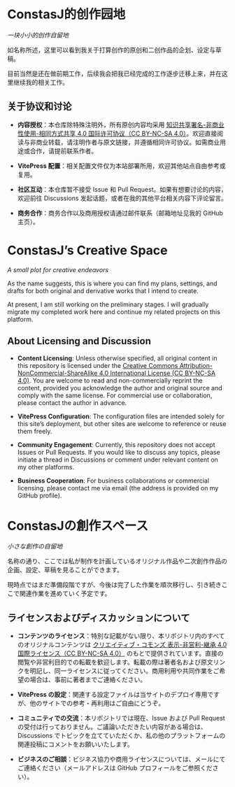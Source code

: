 # ConstasJ的创作园地

*一块小小的创作自留地*

如名称所述，这里可以看到我关于打算创作的原创和二创作品的企划、设定与草稿。

目前当然是还在做前期工作，后续我会把我已经完成的工作逐步迁移上来，并在这里继续我的相关工作。

## 关于协议和讨论

- **内容授权**：本仓库除特殊注明外，所有原创内容均采用 [知识共享署名-非商业性使用-相同方式共享 4.0 国际许可协议（CC BY-NC-SA 4.0）](https://creativecommons.org/licenses/by-nc-sa/4.0/deed.zh-hans)。欢迎直接阅读与非商业转载，请注明作者与原文链接，并遵循相同许可协议。如需商业用途或合作，请提前联系作者。

- **VitePress 配置**：相关配置文件仅为本站部署所用，欢迎其他站点自由参考或复用。

- **社区互动**：本仓库暂不接受 Issue 和 Pull Request。如果有想要讨论的内容，欢迎前往 Discussions 发起话题，或者在我的其他平台相关内容下评论留言。

- **商务合作**：商务合作以及商用授权请通过邮件联系（邮箱地址见我的 GitHub 主页）。

# ConstasJ’s Creative Space

*A small plot for creative endeavors*

As the name suggests, this is where you can find my plans, settings, and drafts for both original and derivative works that I intend to create.

At present, I am still working on the preliminary stages. I will gradually migrate my completed work here and continue my related projects on this platform.

## About Licensing and Discussion

- **Content Licensing**: Unless otherwise specified, all original content in this repository is licensed under the [Creative Commons Attribution-NonCommercial-ShareAlike 4.0 International License (CC BY-NC-SA 4.0)](https://creativecommons.org/licenses/by-nc-sa/4.0/deed.en). You are welcome to read and non-commercially reprint the content, provided you acknowledge the author and original source and comply with the same license. For commercial use or collaboration, please contact the author in advance.

- **VitePress Configuration**: The configuration files are intended solely for this site’s deployment, but other sites are welcome to reference or reuse them freely.

- **Community Engagement**: Currently, this repository does not accept Issues or Pull Requests. If you would like to discuss any topics, please initiate a thread in Discussions or comment under relevant content on my other platforms.

- **Business Cooperation**: For business collaborations or commercial licensing, please contact me via email (the address is provided on my GitHub profile).

# ConstasJの創作スペース

*小さな創作の自留地*

名称の通り、ここでは私が制作を計画しているオリジナル作品や二次創作作品の企画、設定、草稿を見ることができます。

現時点ではまだ準備段階ですが、今後は完了した作業を順次移行し、引き続きここで関連作業を進めていく予定です。

## ライセンスおよびディスカッションについて

- **コンテンツのライセンス**：特別な記載がない限り、本リポジトリ内のすべてのオリジナルコンテンツは [クリエイティブ・コモンズ 表示-非営利-継承 4.0 国際ライセンス（CC BY-NC-SA 4.0）](https://creativecommons.org/licenses/by-nc-sa/4.0/deed.ja) のもとで提供されています。直接の閲覧や非営利目的での転載を歓迎します。転載の際は著者名および原文リンクを明記し、同一ライセンスに従ってください。商用利用や共同作業をご希望の場合は、事前に著者までご連絡ください。

- **VitePress の設定**：関連する設定ファイルは当サイトのデプロイ専用ですが、他のサイトでの参考・再利用はご自由にどうぞ。

- **コミュニティでの交流**：本リポジトリでは現在、Issue および Pull Request の受付は行っておりません。ご議論いただきたい内容がある場合は、Discussions でトピックを立てていただくか、私の他のプラットフォームの関連投稿にコメントをお願いいたします。

- **ビジネスのご相談**：ビジネス協力や商用ライセンスについては、メールにてご連絡ください（メールアドレスは GitHub プロフィールをご参照ください）。